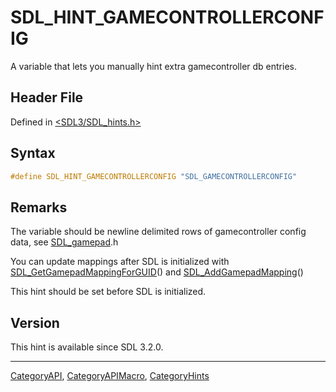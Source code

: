 # SDL_HINT_GAMECONTROLLERCONFIG

A variable that lets you manually hint extra gamecontroller db entries.

## Header File

Defined in [<SDL3/SDL_hints.h>](https://github.com/libsdl-org/SDL/blob/main/include/SDL3/SDL_hints.h)

## Syntax

```c
#define SDL_HINT_GAMECONTROLLERCONFIG "SDL_GAMECONTROLLERCONFIG"
```

## Remarks

The variable should be newline delimited rows of gamecontroller config
data, see [SDL_gamepad](SDL_gamepad).h

You can update mappings after SDL is initialized with
[SDL_GetGamepadMappingForGUID](SDL_GetGamepadMappingForGUID)() and
[SDL_AddGamepadMapping](SDL_AddGamepadMapping)()

This hint should be set before SDL is initialized.

## Version

This hint is available since SDL 3.2.0.





----
[CategoryAPI](CategoryAPI), [CategoryAPIMacro](CategoryAPIMacro), [CategoryHints](CategoryHints)

